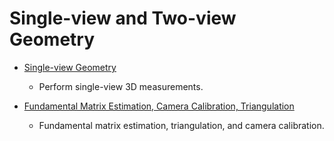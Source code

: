 # Single-view and Two-view Geometry

- [Single-view Geometry](https://github.com/hongbozheng/computer-vision/tree/main/assignment_4/single-view_geometry)

  - Perform single-view 3D measurements.

- [Fundamental Matrix Estimation, Camera Calibration, Triangulation](https://github.com/hongbozheng/computer-vision/tree/main/assignment_4/mat_est_cam_cali_tri)

  - Fundamental matrix estimation, triangulation, and camera calibration.
